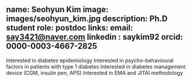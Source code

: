 name: Seohyun Kim
image: images/seohyun_kim.jpg
description: Ph.D student
role: postdoc
links:
  email: say3421@naver.com
  linkedin : saykim92
  orcid: 0000-0003-4667-2825
---
Interested in diabetes epidemiology
Interested in psycho-behavioural factors in patients with type 1 diabetes
Interested in diabetes management device (CGM, insulin pen, APS)
Interested in EMA and JITAI methodology